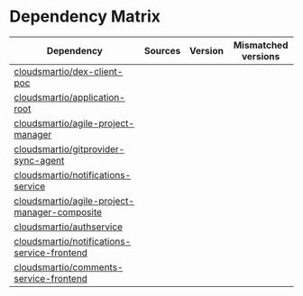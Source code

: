 # Dependency Matrix

Dependency | Sources | Version | Mismatched versions
---------- | ------- | ------- | -------------------
[cloudsmartio/dex-client-poc](https://github.com/cloudsmartio/dex-client-poc.git) |  | []() | 
[cloudsmartio/application-root](https://github.com/cloudsmartio/application-root.git) |  | []() | 
[cloudsmartio/agile-project-manager](https://github.com/cloudsmartio/agile-project-manager.git) |  | []() | 
[cloudsmartio/gitprovider-sync-agent](https://github.com/cloudsmartio/gitprovider-sync-agent.git) |  | []() | 
[cloudsmartio/notifications-service](https://github.com/cloudsmartio/notifications-service.git) |  | []() | 
[cloudsmartio/agile-project-manager-composite](https://github.com/cloudsmartio/agile-project-manager-composite.git) |  | []() | 
[cloudsmartio/authservice](https://github.com/cloudsmartio/authservice.git) |  | []() | 
[cloudsmartio/notifications-service-frontend](https://github.com/cloudsmartio/notifications-service-frontend.git) |  | []() | 
[cloudsmartio/comments-service-frontend](https://github.com/cloudsmartio/comments-service-frontend.git) |  | []() | 
